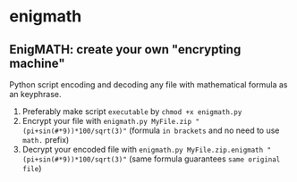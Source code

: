 # enigmath
## EnigMATH: create your own "encrypting machine"

Python script encoding and decoding any file with mathematical formula as an keyphrase.

1. Preferably make script `executable` by `chmod +x enigmath.py`
2. Encrypt your file with `enigmath.py MyFile.zip "(pi+sin(#*9))*100/sqrt(3)"` (formula `in brackets` and no need to use `math.` prefix)
3. Decrypt your encoded file with `enigmath.py MyFile.zip.enigmath "(pi+sin(#*9))*100/sqrt(3)"` (same formula guarantees `same original file`)
